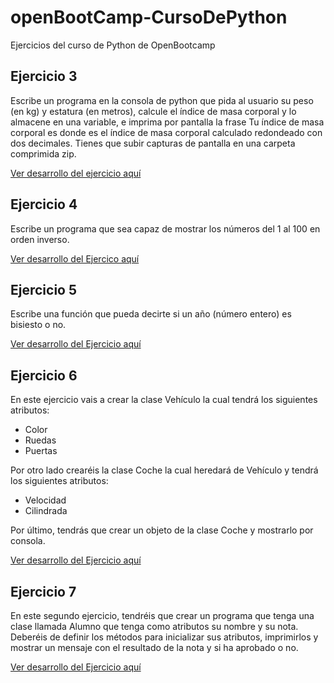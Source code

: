 # openBootCamp-CursoDePython
Ejercicios del curso de Python de OpenBootcamp

## Ejercicio 3
Escribe un programa en la consola de python que pida al usuario su peso (en kg) y estatura (en metros), calcule el índice de masa corporal y lo almacene en una variable, e imprima por pantalla la frase Tu índice de masa corporal es donde es el índice de masa corporal calculado redondeado con dos decimales. Tienes que subir capturas de pantalla en una carpeta comprimida zip.

[Ver desarrollo del ejercicio aquí](https://github.com/juandelossantos/openBootCamp-CursoDePython/blob/a7c287025b74827a16970c1c108b4b0636b467a8/imc.py)


## Ejercicio 4
Escribe un programa que sea capaz de mostrar los números del 1 al 100 en orden inverso.

[Ver desarrollo del Ejercico aquí](https://github.com/juandelossantos/openBootCamp-CursoDePython/blob/e4ba485a2500ca6df7acb6e4b0521914207925f7/de100a1.py)

## Ejercicio 5
Escribe una función que pueda decirte si un año (número entero) es bisiesto o no.

[Ver desarrollo del Ejercicio aquí](https://github.com/juandelossantos/openBootCamp-CursoDePython/blob/afd9ec2afa653507a7d702adb927853028c34f4b/bisiesto.py)

## Ejercicio 6
En este ejercicio vais a crear la clase Vehículo la cual tendrá los siguientes atributos:

- Color
- Ruedas
- Puertas

Por otro lado crearéis la clase Coche la cual heredará de Vehículo y tendrá los siguientes atributos:

- Velocidad
- Cilindrada

Por último, tendrás que crear un objeto de la clase Coche y mostrarlo por consola.

[Ver desarrollo del Ejercicio aquí](https://github.com/juandelossantos/openBootCamp-CursoDePython/blob/d60aceb0c00d80e5b3e346a05b0809692ca10dc1/claseCoche.py)

## Ejercicio 7
En este segundo ejercicio, tendréis que crear un programa que tenga una clase llamada Alumno que tenga como atributos su nombre y su nota. Deberéis de definir los métodos para inicializar sus atributos, imprimirlos y mostrar un mensaje con el resultado de la nota y si ha aprobado o no.

[Ver desarrollo del Ejercicio aquí](https://github.com/juandelossantos/openBootCamp-CursoDePython/blob/d60aceb0c00d80e5b3e346a05b0809692ca10dc1/claseCoche.py)